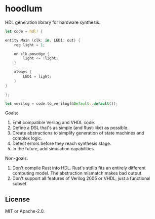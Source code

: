 # hoodlum

HDL generation library for hardware synthesis.

```rust
let code = hdl! {

entity Main (clk: in, LED1: out) {
    reg light = 1;

    on clk.posedge {
        light <= !light;
    }

    always {
        LED1 = light;
    }
}

};

let verilog = code.to_verilog(&Default::default());
```

Goals:

1. Emit compatible Verilog and VHDL code.
1. Define a DSL that's as simple (and Rust-like) as possible.
1. Create abstractions to simplify generation of state machines and complex logic.
1. Detect errors before they reach synthesis stage.
1. In the future, add simulation capabilities.

Non-goals:

1. Don't compile Rust into HDL. Rust's stdlib fits an entirely different computing
   model. The abstraction mismatch makes bad output.
1. Don't support all features of Verilog 2005 or VHDL, just a functional subset.

## License

MIT or Apache-2.0.
